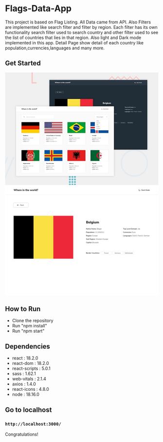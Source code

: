 # Flags-Data-App
This project is based on Flag Listing. All Data came from API. Also Filters are implemented like search filter and filter by region. Each filter has its own functionality search filter used to search country and other filter used to see the list of countries that lies in that region. Also light and Dark mode implemented in this app. Detail 
Page show detail of each country like population,currencies,languages and many more.

## Get Started
![Design preview Of The App](./Design/desktop-preview.jpg)
![Design preview detail Page](./Design/desktop-design-detail-light.jpg)

## How to Run

- Clone the repository
- Run "npm install"
- Run "npm start"
## Dependencies

- react : 18.2.0
- react-dom : 18.2.0
- react-scripts : 5.0.1
- sass : 1.62.1
- web-vitals : 2.1.4
- axios : 1.4.0
- react-icons : 4.8.0
- node : 18.16.0

## Go to localhost
### `http://localhost:3000/`

Congratulations!


